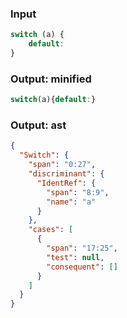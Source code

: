 ### Input
```js
switch (a) {
    default:
}
```

### Output: minified
```js min
switch(a){default:}
```

### Output: ast
```json
{
  "Switch": {
    "span": "0:27",
    "discriminant": {
      "IdentRef": {
        "span": "8:9",
        "name": "a"
      }
    },
    "cases": [
      {
        "span": "17:25",
        "test": null,
        "consequent": []
      }
    ]
  }
}
```
